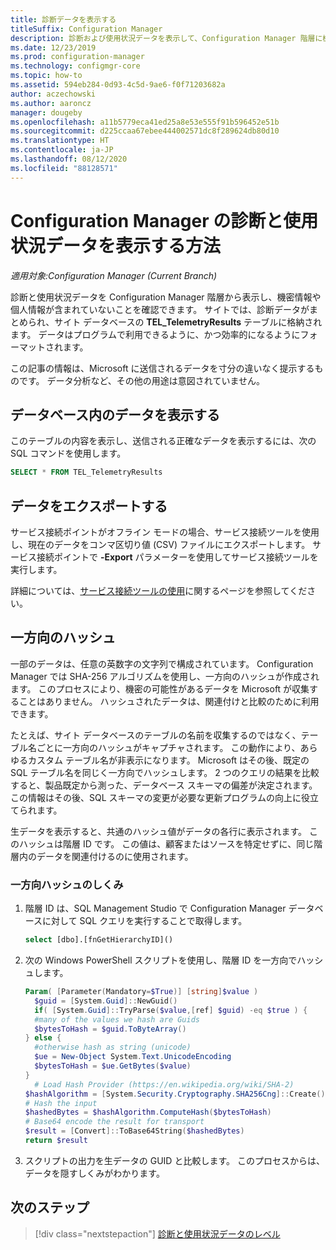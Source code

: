 ```yaml
---
title: 診断データを表示する
titleSuffix: Configuration Manager
description: 診断および使用状況データを表示して、Configuration Manager 階層に機密情報が含まれていないことを確認します。
ms.date: 12/23/2019
ms.prod: configuration-manager
ms.technology: configmgr-core
ms.topic: how-to
ms.assetid: 594eb284-0d93-4c5d-9ae6-f0f71203682a
author: aczechowski
ms.author: aaroncz
manager: dougeby
ms.openlocfilehash: a11b5779eca41ed25a8e53e555f91b596452e51b
ms.sourcegitcommit: d225ccaa67ebee444002571dc8f289624db80d10
ms.translationtype: HT
ms.contentlocale: ja-JP
ms.lasthandoff: 08/12/2020
ms.locfileid: "88128571"
---
```

# <a name="how-to-view-diagnostics-and-usage-data-for-configuration-manager"></a>Configuration Manager の診断と使用状況データを表示する方法

*適用対象:Configuration Manager (Current Branch)*

診断と使用状況データを Configuration Manager 階層から表示し、機密情報や個人情報が含まれていないことを確認できます。 サイトでは、診断データがまとめられ、サイト データベースの **TEL_TelemetryResults** テーブルに格納されます。 データはプログラムで利用できるように、かつ効率的になるようにフォーマットされます。

この記事の情報は、Microsoft に送信されるデータを寸分の違いなく提示するものです。 データ分析など、その他の用途は意図されていません。  

## <a name="view-data-in-database"></a>データベース内のデータを表示する

このテーブルの内容を表示し、送信される正確なデータを表示するには、次の SQL コマンドを使用します。  

``` SQL
SELECT * FROM TEL_TelemetryResults
```

## <a name="export-the-data"></a>データをエクスポートする

サービス接続ポイントがオフライン モードの場合、サービス接続ツールを使用し、現在のデータをコンマ区切り値 (CSV) ファイルにエクスポートします。 サービス接続ポイントで **-Export** パラメーターを使用してサービス接続ツールを実行します。

詳細については、[サービス接続ツールの使用](../../servers/manage/use-the-service-connection-tool.md)に関するページを参照してください。

## <a name="one-way-hashes"></a><a name="bkmk_hashes"></a> 一方向のハッシュ

一部のデータは、任意の英数字の文字列で構成されています。 Configuration Manager では SHA-256 アルゴリズムを使用し、一方向のハッシュが作成されます。 このプロセスにより、機密の可能性があるデータを Microsoft が収集することはありません。 ハッシュされたデータは、関連付けと比較のために利用できます。

たとえば、サイト データベースのテーブルの名前を収集するのではなく、テーブル名ごとに一方向のハッシュがキャプチャされます。 この動作により、あらゆるカスタム テーブル名が非表示になります。 Microsoft はその後、既定の SQL テーブル名を同じく一方向でハッシュします。 2 つのクエリの結果を比較すると、製品既定から測った、データベース スキーマの偏差が決定されます。 この情報はその後、SQL スキーマの変更が必要な更新プログラムの向上に役立てられます。  

生データを表示すると、共通のハッシュ値がデータの各行に表示されます。 このハッシュは階層 ID です。 この値は、顧客またはソースを特定せずに、同じ階層内のデータを関連付けるのに使用されます。

### <a name="how-the-one-way-hash-works"></a>一方向ハッシュのしくみ

1. 階層 ID は、SQL Management Studio で Configuration Manager データベースに対して SQL クエリを実行することで取得します。

    ``` SQL
    select [dbo].[fnGetHierarchyID]()
    ```

2. 次の Windows PowerShell スクリプトを使用し、階層 ID を一方向でハッシュします。  

    ``` PowerShell
    Param( [Parameter(Mandatory=$True)] [string]$value )  
      $guid = [System.Guid]::NewGuid()  
      if( [System.Guid]::TryParse($value,[ref] $guid) -eq $true ) {  
      #many of the values we hash are Guids  
      $bytesToHash = $guid.ToByteArray()  
    } else {  
      #otherwise hash as string (unicode)  
      $ue = New-Object System.Text.UnicodeEncoding  
      $bytesToHash = $ue.GetBytes($value)
    }  
      # Load Hash Provider (https://en.wikipedia.org/wiki/SHA-2)
    $hashAlgorithm = [System.Security.Cryptography.SHA256Cng]::Create()
    # Hash the input
    $hashedBytes = $hashAlgorithm.ComputeHash($bytesToHash)
    # Base64 encode the result for transport
    $result = [Convert]::ToBase64String($hashedBytes)
    return $result
    ```

3. スクリプトの出力を生データの GUID と比較します。 このプロセスからは、データを隠すしくみがわかります。

## <a name="next-steps"></a>次のステップ

> [!div class="nextstepaction"]
> [診断と使用状況データのレベル](levels-overview.md)
